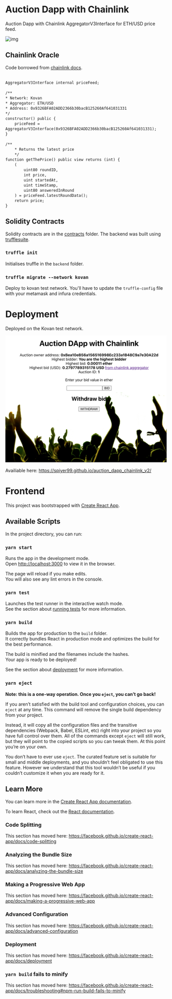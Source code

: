 # Auction Dapp with Chainlink

Auction Dapp with Chainlink AggregatorV3Interface for ETH/USD price feed.

![img](https://raw.githubusercontent.com/spiyer99/auction_dapp_chainlink/master/auction_diagram.png)

## Chainlink Oracle

Code borrowed from [chainlink docs](https://docs.chain.link/docs/get-the-latest-price/).

```solidity

AggregatorV3Interface internal priceFeed;

/**
* Network: Kovan
* Aggregator: ETH/USD
* Address: 0x9326BFA02ADD2366b30bacB125260Af641031331
*/
constructor() public {
    priceFeed = AggregatorV3Interface(0x9326BFA02ADD2366b30bacB125260Af641031331);
}

/**
    * Returns the latest price
    */
function getThePrice() public view returns (int) {
    (
        uint80 roundID, 
        int price,
        uint startedAt,
        uint timeStamp,
        uint80 answeredInRound
    ) = priceFeed.latestRoundData();
    return price;
}
```

## Solidity Contracts

Solidity contracts are in the [contracts](src/backend/contracts) folder. The backend was built using [trufflesuite](https://www.trufflesuite.com/).

### `truffle init`

Initialises truffle in the `backend` folder.

### `truffle migrate --network kovan`

Deploy to kovan test network. You'll have to update the `truffle-config` file with your metamask and infura credentials. 

# Deployment

Deployed on the Kovan test network. 

![img](screenshot.png)

Availiable here: https://spiyer99.github.io/auction_dapp_chainlink_v2/

# Frontend

This project was bootstrapped with [Create React App](https://github.com/facebook/create-react-app).

## Available Scripts

In the project directory, you can run:

### `yarn start`

Runs the app in the development mode.<br />
Open [http://localhost:3000](http://localhost:3000) to view it in the browser.

The page will reload if you make edits.<br />
You will also see any lint errors in the console.

### `yarn test`

Launches the test runner in the interactive watch mode.<br />
See the section about [running tests](https://facebook.github.io/create-react-app/docs/running-tests) for more information.

### `yarn build`

Builds the app for production to the `build` folder.<br />
It correctly bundles React in production mode and optimizes the build for the best performance.

The build is minified and the filenames include the hashes.<br />
Your app is ready to be deployed!

See the section about [deployment](https://facebook.github.io/create-react-app/docs/deployment) for more information.

### `yarn eject`

**Note: this is a one-way operation. Once you `eject`, you can’t go back!**

If you aren’t satisfied with the build tool and configuration choices, you can `eject` at any time. This command will remove the single build dependency from your project.

Instead, it will copy all the configuration files and the transitive dependencies (Webpack, Babel, ESLint, etc) right into your project so you have full control over them. All of the commands except `eject` will still work, but they will point to the copied scripts so you can tweak them. At this point you’re on your own.

You don’t have to ever use `eject`. The curated feature set is suitable for small and middle deployments, and you shouldn’t feel obligated to use this feature. However we understand that this tool wouldn’t be useful if you couldn’t customize it when you are ready for it.

## Learn More

You can learn more in the [Create React App documentation](https://facebook.github.io/create-react-app/docs/getting-started).

To learn React, check out the [React documentation](https://reactjs.org/).

### Code Splitting

This section has moved here: https://facebook.github.io/create-react-app/docs/code-splitting

### Analyzing the Bundle Size

This section has moved here: https://facebook.github.io/create-react-app/docs/analyzing-the-bundle-size

### Making a Progressive Web App

This section has moved here: https://facebook.github.io/create-react-app/docs/making-a-progressive-web-app

### Advanced Configuration

This section has moved here: https://facebook.github.io/create-react-app/docs/advanced-configuration

### Deployment

This section has moved here: https://facebook.github.io/create-react-app/docs/deployment

### `yarn build` fails to minify

This section has moved here: https://facebook.github.io/create-react-app/docs/troubleshooting#npm-run-build-fails-to-minify
